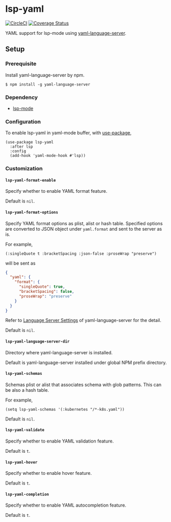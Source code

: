 # lsp-yaml

[![CircleCI](https://circleci.com/gh/iquiw/lsp-yaml.svg?style=svg)](https://circleci.com/gh/iquiw/lsp-yaml)
[![Coverage Status](https://coveralls.io/repos/github/iquiw/lsp-yaml/badge.svg?branch=master)](https://coveralls.io/github/iquiw/lsp-yaml?branch=master)

YAML support for lsp-mode using [yaml-language-server](https://github.com/redhat-developer/yaml-language-server).

## Setup

### Prerequisite

Install yaml-language-server by npm.

``` console
$ npm install -g yaml-language-server
```

### Dependency

* [lsp-mode](https://github.com/emacs-lsp/lsp-mode)

### Configuration

To enable lsp-yaml in yaml-mode buffer, with [use-package](https://github.com/jwiegley/use-package),

``` emacs-lisp
(use-package lsp-yaml
  :after lsp
  :config
  (add-hook 'yaml-mode-hook #'lsp))
```

### Customization

#### `lsp-yaml-format-enable`

Specify whether to enable YAML format feature.

Default is `nil`.

#### `lsp-yaml-format-options`

Specify YAML format options as plist, alist or hash table.
Specified options are converted to JSON object under `yaml.format` and sent to the server as is.

For example,

``` emacs-lisp
(:singleQuote t :bracketSpacing :json-false :proseWrap "preserve")
```

will be sent as

``` json
{
  "yaml": {
    "format": {
      "singleQuote": true,
      "bracketSpacing": false,
      "proseWrap": "preserve"
    }
  }
}
```

Refer to [Language Server Settings](https://github.com/redhat-developer/yaml-language-server#language-server-settings) of yaml-language-server for the detail.

Default is `nil`.

#### `lsp-yaml-language-server-dir`

Directory where yaml-language-server is installed.

Default is yaml-language-server installed under global NPM prefix directory.

#### `lsp-yaml-schemas`

Schemas plist or alist that associates schema with glob patterns.
This can be also a hash table.

For example,

``` emacs-lisp
(setq lsp-yaml-schemas '(:kubernetes "/*-k8s.yaml"))
```

Default is `nil`.

#### `lsp-yaml-validate`

Specify whether to enable YAML validation feature.

Default is `t`.

#### `lsp-yaml-hover`

Specify whether to enable hover feature.

Default is `t`.

#### `lsp-yaml-completion`

Specify whether to enable YAML autocompletion feature.

Default is `t`.
